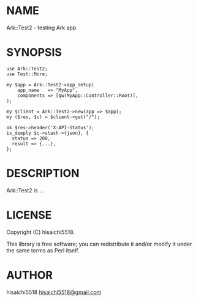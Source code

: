 # NAME

Ark::Test2 - testing Ark app.

# SYNOPSIS

    use Ark::Test2;
    use Test::More;

    my $app = Ark::Test2->app_setup(
        app_name   => "MyApp",
        components => [qw(MyApp::Controller::Root)],
    );

    my $client = Ark::Test2->new(app => $app);
    my ($res, $c) = $client->get("/");

    ok $res->header('X-API-Status');
    is_deeply $c->stash->{json}, {
      status => 200,
      result => {...},
    };

# DESCRIPTION

Ark::Test2 is ...

# LICENSE

Copyright (C) hisaichi5518.

This library is free software; you can redistribute it and/or modify
it under the same terms as Perl itself.

# AUTHOR

hisaichi5518 <hisaichi5518@gmail.com>
